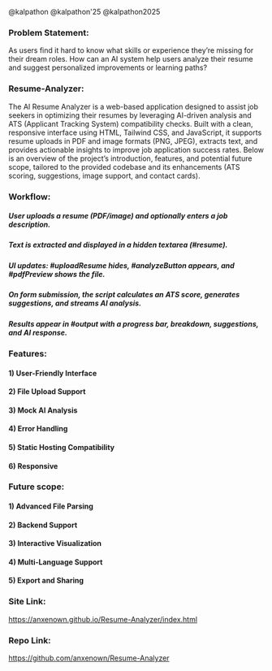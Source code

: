 @kalpathon
@kalpathon'25
@kalpathon2025

### Problem Statement: 
As users find it hard to know what skills or experience they’re missing for their dream roles. How can an AI system help users analyze their resume and suggest personalized improvements or learning paths?

### Resume-Analyzer:
The AI Resume Analyzer is a web-based application designed to assist job seekers in optimizing their resumes by leveraging AI-driven analysis and ATS (Applicant Tracking System) compatibility checks. Built with a clean, responsive interface using HTML, Tailwind CSS, and JavaScript, it supports resume uploads in PDF and image formats (PNG, JPEG), extracts text, and provides actionable insights to improve job application success rates. Below is an overview of the project’s introduction, features, and potential future scope, tailored to the provided codebase and its enhancements (ATS scoring, suggestions, image support, and contact cards).


### Workflow:
##### User uploads a resume (PDF/image) and optionally enters a job description.
##### Text is extracted and displayed in a hidden textarea (#resume).
##### UI updates: #uploadResume hides, #analyzeButton appears, and #pdfPreview shows the file.
##### On form submission, the script calculates an ATS score, generates suggestions, and streams AI analysis.
##### Results appear in #output with a progress bar, breakdown, suggestions, and AI response.

### Features:
#### 1) User-Friendly Interface
#### 2) File Upload Support
#### 3) Mock AI Analysis
#### 4) Error Handling
#### 5) Static Hosting Compatibility
#### 6) Responsive

### Future scope:
#### 1) Advanced File Parsing
#### 2) Backend Support
#### 3) Interactive Visualization
#### 4) Multi-Language Support
#### 5) Export and Sharing

### Site Link:
https://anxenown.github.io/Resume-Analyzer/index.html

### Repo Link:
https://github.com/anxenown/Resume-Analyzer